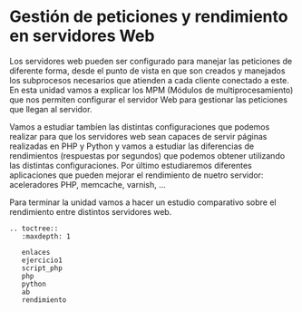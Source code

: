 # Gestión de peticiones y rendimiento en servidores Web


Los servidores web pueden ser configurado para manejar las peticiones de diferente forma, desde el punto de vista en que son creados y manejados los subprocesos necesarios que atienden a cada cliente conectado a este. En esta unidad vamos a explicar los MPM (Módulos de multiprocesamiento) que nos permiten configurar el servidor Web para gestionar las peticiones que llegan al servidor.

Vamos a estudiar tambíen las distintas configuraciones que podemos realizar para que los servidores web sean capaces de servir páginas realizadas en PHP y Python y vamos a estudiar las diferencias de rendimientos (respuestas por segundos) que podemos obtener utilizando las distintas configuraciones. Por último estudiaremos diferentes aplicaciones que pueden mejorar el rendimiento de nuetro servidor: aceleradores PHP, memcache, varnish, ...

Para terminar la unidad vamos a hacer un estudio comparativo sobre el rendimiento entre distintos servidores web.

```eval_rst
.. toctree::
   :maxdepth: 1
   
   enlaces
   ejercicio1
   script_php
   php
   python
   ab
   rendimiento
   
